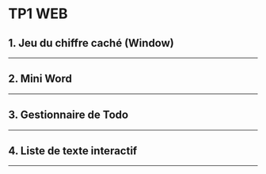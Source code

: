 # TP1 WEB 


## 1. Jeu du chiffre caché (Window)



---

## 2. Mini Word



---

## 3. Gestionnaire de Todo



---

## 4. Liste de texte interactif



---

